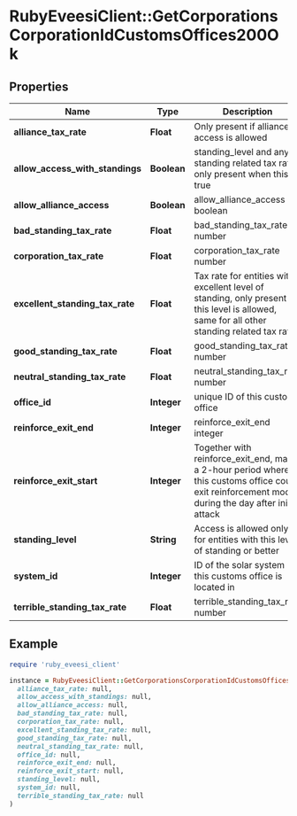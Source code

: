# RubyEveesiClient::GetCorporationsCorporationIdCustomsOffices200Ok

## Properties

| Name | Type | Description | Notes |
| ---- | ---- | ----------- | ----- |
| **alliance_tax_rate** | **Float** | Only present if alliance access is allowed | [optional] |
| **allow_access_with_standings** | **Boolean** | standing_level and any standing related tax rate only present when this is true |  |
| **allow_alliance_access** | **Boolean** | allow_alliance_access boolean |  |
| **bad_standing_tax_rate** | **Float** | bad_standing_tax_rate number | [optional] |
| **corporation_tax_rate** | **Float** | corporation_tax_rate number | [optional] |
| **excellent_standing_tax_rate** | **Float** | Tax rate for entities with excellent level of standing, only present if this level is allowed, same for all other standing related tax rates | [optional] |
| **good_standing_tax_rate** | **Float** | good_standing_tax_rate number | [optional] |
| **neutral_standing_tax_rate** | **Float** | neutral_standing_tax_rate number | [optional] |
| **office_id** | **Integer** | unique ID of this customs office |  |
| **reinforce_exit_end** | **Integer** | reinforce_exit_end integer |  |
| **reinforce_exit_start** | **Integer** | Together with reinforce_exit_end, marks a 2-hour period where this customs office could exit reinforcement mode during the day after initial attack |  |
| **standing_level** | **String** | Access is allowed only for entities with this level of standing or better | [optional] |
| **system_id** | **Integer** | ID of the solar system this customs office is located in |  |
| **terrible_standing_tax_rate** | **Float** | terrible_standing_tax_rate number | [optional] |

## Example

```ruby
require 'ruby_eveesi_client'

instance = RubyEveesiClient::GetCorporationsCorporationIdCustomsOffices200Ok.new(
  alliance_tax_rate: null,
  allow_access_with_standings: null,
  allow_alliance_access: null,
  bad_standing_tax_rate: null,
  corporation_tax_rate: null,
  excellent_standing_tax_rate: null,
  good_standing_tax_rate: null,
  neutral_standing_tax_rate: null,
  office_id: null,
  reinforce_exit_end: null,
  reinforce_exit_start: null,
  standing_level: null,
  system_id: null,
  terrible_standing_tax_rate: null
)
```

